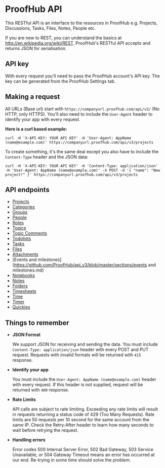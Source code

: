 ProofHub API
====================
This RESTful API is an interface to the resources in ProofHub e.g. Projects, Discussions, Tasks, Files, Notes, People etc. 

If you are new to REST, you can understand the basics at http://en.wikipedia.org/wiki/REST. ProofHub's RESTful API accepts and returns JSON for serialisation.

API key
----------------
With every request you'll need to pass the ProofHub account's API key. The key can be generated from the ProofHub Settings tab.

Making a request
----------------
All URLs (Base url) start with `https://companyurl.proofhub.com/api/v3/` (No HTTP, only HTTPS). You'll also need to include the `User-Agent` header to identify your app with every request.

**Here is a curl based example:**

```shell
curl -H 'X-API-KEY: YOUR API KEY' -H 'User-Agent: AppName (name@example.com)' https://companyurl.proofhub.com/api/v3/projects
```

To create something, it's the same deal except you also have to include the `Content-Type` header and the JSON data:

```shell
curl -H 'X-API-KEY: YOUR API KEY' -H 'Content-Type: application/json' -H 'User-Agent: AppName (name@example.com)' -X POST -d '{ "name": "New project!" }' https://companyurl.proofhub.com/api/v3/projects
```

API endpoints
----------------

* [Projects](https://github.com/ProofHub/api_v3/blob/master/sections/projects.md)
* [Categories](https://github.com/ProofHub/api_v3/blob/master/sections/categories.md)
* [Groups](https://github.com/ProofHub/api_v3/blob/master/sections/groups.md)
* [People](https://github.com/ProofHub/api_v3/blob/master/sections/people.md)
* [Roles](https://github.com/ProofHub/api_v3/blob/master/sections/roles.md)
* [Topics](https://github.com/ProofHub/api_v3/blob/master/sections/topics.md)
* [Topic Comments](https://github.com/ProofHub/api_v3/blob/master/sections/comments.md)
* [Todolists](https://github.com/ProofHub/api_v3/blob/master/sections/tododlists.md)
* [Tasks](https://github.com/ProofHub/api_v3/blob/master/sections/tasks.md)
* [Files](https://github.com/ProofHub/api_v3/blob/master/sections/files.md)
* [Attachments](https://github.com/ProofHub/api_v3/blob/master/sections/attachments.md)
* [Events and milestones](https://github.com/ProofHub/api_v3/blob/master/sections/events and milestones.md)
* [Notebooks](https://github.com/ProofHub/api_v3/blob/master/sections/notebooks.md)
* [Notes](https://github.com/ProofHub/api_v3/blob/master/sections/notes.md)
* [Folders](https://github.com/ProofHub/api_v3/blob/master/sections/folders.md)
* [Timesheets](https://github.com/ProofHub/api_v3/blob/master/sections/timesheets.md)
* [Time](https://github.com/ProofHub/api_v3/blob/master/sections/time.md)
* [Timer](https://github.com/ProofHub/api_v3/blob/master/sections/timer.md)
* [Quickies](https://github.com/ProofHub/api_v3/blob/master/sections/quickies.md)



Things to remember
----------------
* **JSON Format**

  We support JSON for receiving and sending the data. You must include `Content-Type: application/json` header with every POST and PUT request. Requests with invalid formats will be returned with `415` response. 

* **Identify your app**

  You must include the `User-Agent: AppName (name@example.com)` header with every request. If this header is not supplied, request will be returned with `400` response. 

* **Rate Limits**

  API calls are subject to rate limiting. Exceeding any rate limits will result in requests returning a status code of 429 (Too Many Requests). Rate limits are 50 requests per 10 second for the same account from the same IP. Check the Retry-After header to learn how many seconds to wait before retrying the request.

* **Handling errors**

  Error codes 500 Internal Server Error, 502 Bad Gateway, 503 Service Unavailable, or 504 Gateway Timeout means an error has occurred at our end. Re-trying in some time should solve the problem.